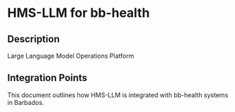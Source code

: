 # HMS-LLM for bb-health

## Description

Large Language Model Operations Platform

## Integration Points

This document outlines how HMS-LLM is integrated with bb-health systems in Barbados.
